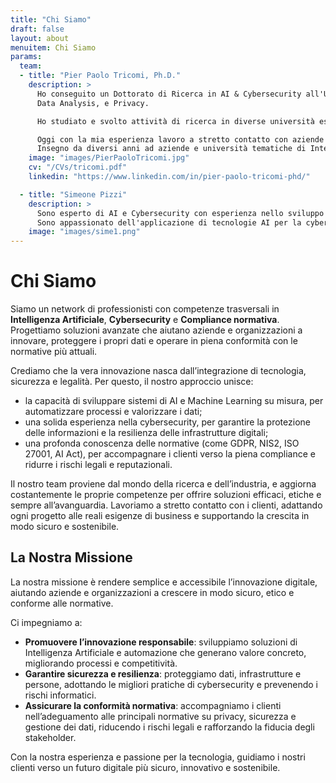 ```yaml
---
title: "Chi Siamo"
draft: false
layout: about
menuitem: Chi Siamo
params:
  team:
  - title: "Pier Paolo Tricomi, Ph.D."
    description: > 
      Ho conseguito un Dottorato di Ricerca in AI & Cybersecurity all'Università di Padova, con esperienza di ricerca in Machine and Deep Learning, 
      Data Analysis, e Privacy.            

      Ho studiato e svolto attività di ricerca in diverse università estere in Europa e negli Stati Uniti, come Vrije Universiteit Amsterdam, University of California, Irvine, e Northwestern University.  

      Oggi con la mia esperienza lavoro a stretto contatto con aziende e professionisti, traducendo esigenze di business in soluzioni innovative basate sull'AI, adattando modelli di AI classica e generativa.
      Insegno da diversi anni ad aziende e università tematiche di Intelligenza Artificiale e Cybersecurity.
    image: "images/PierPaoloTricomi.jpg"
    cv: "/CVs/tricomi.pdf"
    linkedin: "https://www.linkedin.com/in/pier-paolo-tricomi-phd/"

  - title: "Simeone Pizzi"
    description: > 
      Sono esperto di AI e Cybersecurity con esperienza nello sviluppo di soluzioni di sicurezza basate su LLM e infrastruttura cloud.
      Sono appassionato dell'applicazione di tecnologie AI per la cybersecurity e l'automazione.
    image: "images/sime1.png"
---
```


# Chi Siamo

Siamo un network di professionisti con competenze trasversali in **Intelligenza Artificiale**, **Cybersecurity** e **Compliance normativa**. Progettiamo soluzioni avanzate che aiutano aziende e organizzazioni a innovare, proteggere i propri dati e operare in piena conformità con le normative più attuali.

Crediamo che la vera innovazione nasca dall’integrazione di tecnologia, sicurezza e legalità. Per questo, il nostro approccio unisce:
- la capacità di sviluppare sistemi di AI e Machine Learning su misura, per automatizzare processi e valorizzare i dati;
- una solida esperienza nella cybersecurity, per garantire la protezione delle informazioni e la resilienza delle infrastrutture digitali;
- una profonda conoscenza delle normative (come GDPR, NIS2, ISO 27001, AI Act), per accompagnare i clienti verso la piena compliance e ridurre i rischi legali e reputazionali.

Il nostro team proviene dal mondo della ricerca e dell’industria, e aggiorna costantemente le proprie competenze per offrire soluzioni efficaci, etiche e sempre all’avanguardia. Lavoriamo a stretto contatto con i clienti, adattando ogni progetto alle reali esigenze di business e supportando la crescita in modo sicuro e sostenibile.

## La Nostra Missione

La nostra missione è rendere semplice e accessibile l’innovazione digitale, aiutando aziende e organizzazioni a crescere in modo sicuro, etico e conforme alle normative.

Ci impegniamo a:

- **Promuovere l’innovazione responsabile**: sviluppiamo soluzioni di Intelligenza Artificiale e automazione che generano valore concreto, migliorando processi e competitività.
- **Garantire sicurezza e resilienza**: proteggiamo dati, infrastrutture e persone, adottando le migliori pratiche di cybersecurity e prevenendo i rischi informatici.
- **Assicurare la conformità normativa**: accompagniamo i clienti nell’adeguamento alle principali normative su privacy, sicurezza e gestione dei dati, riducendo i rischi legali e rafforzando la fiducia degli stakeholder.

Con la nostra esperienza e passione per la tecnologia, guidiamo i nostri clienti verso un futuro digitale più sicuro, innovativo e sostenibile.
